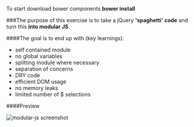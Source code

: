 To start download bower components
**bower install**

###The purpose of this exercise is to take a jQuery **'spaghetti' code** and turn this **into modular JS**.

####The goal is to end up with (key learnings):

- self contained module
- no global variables
- splitting module where necessary
- separation of concerns
- DRY code
- efficient DOM usage
- no memory leaks
- limited number of $ selections

####Preview

![modular-js screenshot](https://raw.githubusercontent.com/maciejk77/modular-js/....screenshot.png)
